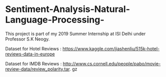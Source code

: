 # Sentiment-Analysis-Natural-Language-Processing-
This project is part of my 2019 Summer Internship at ISI Delhi under Professor S.K Neogy.

Dataset for Hotel Reviews : https://www.kaggle.com/jiashenliu/515k-hotel-reviews-data-in-europe

Dataset for IMDB Reviews : http://www.cs.cornell.edu/people/pabo/movie-review-data/review_polarity.tar.
gz
